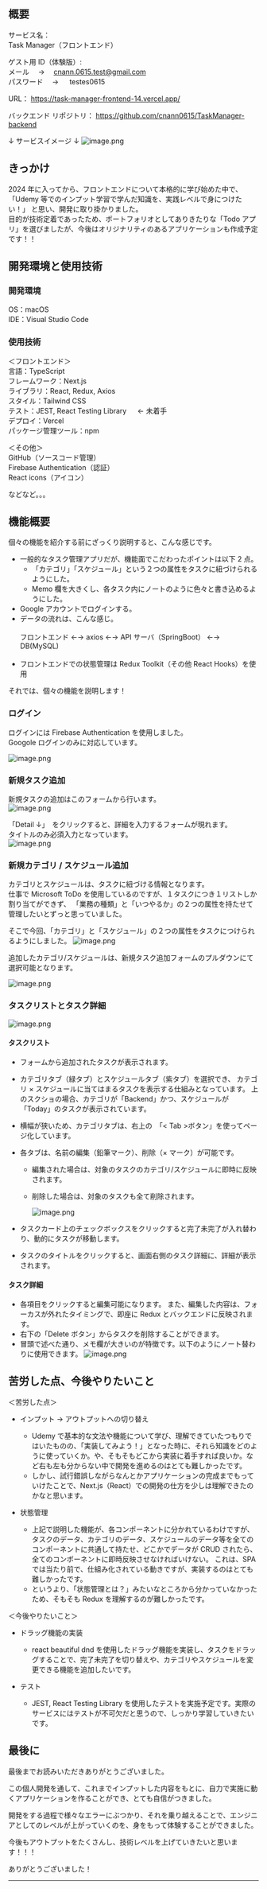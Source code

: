 ## 概要

サービス名：<br>
Task Manager（フロントエンド）

ゲスト用 ID（体験版）:<br>
メール　 → 　cnann.0615.test@gmail.com<br>
パスワード　 → 　 testes0615

URL：
https://task-manager-frontend-14.vercel.app/

バックエンド リポジトリ：
https://github.com/cnann0615/TaskManager-backend

↓ サービスイメージ ↓
![image.png](https://qiita-image-store.s3.ap-northeast-1.amazonaws.com/0/3817219/93309d5d-4e3b-60a4-8f97-f06f4698d351.png)

## きっかけ

2024 年に入ってから、フロントエンドについて本格的に学び始めた中で、
「Udemy 等でのインプット学習で学んだ知識を、実践レベルで身につけたい！」
と思い、開発に取り掛かりました。<br>
目的が技術定着であったため、ポートフォリオとしてありきたりな「Todo アプリ」を選びましたが、今後はオリジナリティのあるアプリケーションも作成予定です！！

## 開発環境と使用技術

### 開発環境

OS：macOS<br>
IDE：Visual Studio Code

### 使用技術

＜フロントエンド＞<br>
言語：TypeScript<br>
フレームワーク：Next.js<br>
ライブラリ：React, Redux, Axios<br>
スタイル：Tailwind CSS<br>
テスト：JEST, React Testing Library 　 ← 未着手<br>
デプロイ：Vercel<br>
パッケージ管理ツール：npm<br>

＜その他＞<br>
GitHub（ソースコード管理）<br>
Firebase Authentication（認証）<br>
React icons（アイコン）<br>

などなど。。。

## 機能概要

個々の機能を紹介する前にざっくり説明すると、こんな感じです。

- 一般的なタスク管理アプリだが、機能面でこだわったポイントは以下 2 点。
  - 「カテゴリ」「スケジュール」という２つの属性をタスクに紐づけられるようにした。
  - Memo 欄を大きくし、各タスク内にノートのように色々と書き込めるようにした。
- Google アカウントでログインする。
- データの流れは、こんな感じ。<br><br>
  フロントエンド ←→ axios ←→ API サーバ（SpringBoot） ←→ DB(MySQL)
  <br><br>
- フロントエンドでの状態管理は Redux Toolkit（その他 React Hooks）を使用

それでは、個々の機能を説明します！

### ログイン

ログインには Firebase Authentication を使用しました。<br>
Googole ログインのみに対応しています。<br>

![image.png](https://qiita-image-store.s3.ap-northeast-1.amazonaws.com/0/3817219/560054cb-8ea2-ae21-f070-90fd5e2b33b9.png)

### 新規タスク追加

新規タスクの追加はこのフォームから行います。<br>
![image.png](https://qiita-image-store.s3.ap-northeast-1.amazonaws.com/0/3817219/89053edc-2458-7895-be33-e181c53396a9.png)

「Detail ↓」　をクリックすると、詳細を入力するフォームが現れます。<br>
タイトルのみ必須入力となっています。<br>
![image.png](https://qiita-image-store.s3.ap-northeast-1.amazonaws.com/0/3817219/244a6b4b-b1e8-70db-e8f9-15de2674ec8c.png)

### 新規カテゴリ / スケジュール追加

カテゴリとスケジュールは、タスクに紐づける情報となります。<br>
仕事で Microsoft ToDo を使用しているのですが、１タスクにつき１リストしか割り当てができず、
「業務の種類」と「いつやるか」の２つの属性を持たせて管理したいとずっと思っていました。<br>

そこで今回、「カテゴリ」と「スケジュール」の２つの属性をタスクにつけられるようにしました。
![image.png](https://qiita-image-store.s3.ap-northeast-1.amazonaws.com/0/3817219/483e4d2c-6647-615b-3eb0-0c119508214a.png)

追加したカテゴリ/スケジュールは、新規タスク追加フォームのプルダウンにて選択可能となります。<br>

![image.png](https://qiita-image-store.s3.ap-northeast-1.amazonaws.com/0/3817219/8e5c353d-0aee-9d5b-a749-78e4ed1bd78f.png)

### タスクリストとタスク詳細

![image.png](https://qiita-image-store.s3.ap-northeast-1.amazonaws.com/0/3817219/59dedb22-25d5-081c-088a-48bccc1493fd.png)

#### タスクリスト

- フォームから追加されたタスクが表示されます。

- カテゴリタブ（緑タブ）とスケジュールタブ（紫タブ）を選択でき、
  カテゴリ × スケジュールに当てはまるタスクを表示する仕組みとなっています。
  上のスクショの場合、カテゴリが「Backend」かつ、スケジュールが「Today」のタスクが表示されています。

- 横幅が狭いため、カテゴリタブは、右上の　「< Tab >ボタン」を使ってページ化しています。

- 各タブは、名前の編集（鉛筆マーク）、削除（× マーク）が可能です。

  - 編集された場合は、対象のタスクのカテゴリ/スケジュールに即時に反映されます。
  - 削除した場合は、対象のタスクも全て削除されます。

    ![image.png](https://qiita-image-store.s3.ap-northeast-1.amazonaws.com/0/3817219/0311ccb1-ad4d-e8fa-5c18-bb694c365939.png)

- タスクカード上のチェックボックスをクリックすると完了未完了が入れ替わり、動的にタスクが移動します。
- タスクのタイトルをクリックすると、画面右側のタスク詳細に、詳細が表示されます。

#### タスク詳細

- 各項目をクリックすると編集可能になります。
  また、編集した内容は、フォーカスが外れたタイミングで、即座に Redux とバックエンドに反映されます。
- 右下の「Delete ボタン」からタスクを削除することができます。
- 冒頭で述べた通り、メモ欄が大きいのが特徴です。以下のようにノート替わりに使用できます。
  ![image.png](https://qiita-image-store.s3.ap-northeast-1.amazonaws.com/0/3817219/679ba1c7-3685-ab01-872d-8e59003656f6.png)

## 苦労した点、今後やりたいこと

＜苦労した点＞<br>

- インプット → アウトプットへの切り替え

  - Udemy で基本的な文法や機能について学び、理解できていたつもりではいたものの、「実装してみよう！」となった時に、それら知識をどのように使っていくか。や、そもそもどこから実装に着手すれば良いか。など右も左も分からない中で開発を進めるのはとても難しかったです。
  - しかし、試行錯誤しながらなんとかアプリケーションの完成までもっていけたことで、Next.js（React）での開発の仕方を少しは理解できたのかなと思います。

- 状態管理
  - 上記で説明した機能が、各コンポーネントに分かれているわけですが、タスクのデータ、カテゴリのデータ、スケジュールのデータ等を全てのコンポーネントに共通して持たせ、どこかでデータが CRUD されたら、全てのコンポーネントに即時反映させなければいけない。
    これは、SPA では当たり前で、仕組み化されている動きですが、実装するのはとても難しかったです。
  - というより、「状態管理とは？」みたいなところから分かっていなかったため、そもそも Redux を理解するのが難しかったです。

＜今後やりたいこと＞<br>

- ドラッグ機能の実装

  - react beautiful dnd を使用したドラッグ機能を実装し、タスクをドラッグすることで、完了未完了を切り替えや、カテゴリやスケジュールを変更できる機能を追加したいです。

- テスト
  - JEST, React Testing Library を使用したテストを実施予定です。実際のサービスにはテストが不可欠だと思うので、しっかり学習していきたいです。

## 最後に

最後までお読みいただきありがとうございました。<br>

この個人開発を通して、これまでインプットした内容をもとに、自力で実施に動くアプリケーションを作ることができ、とても自信がつきました。<br>

開発をする過程で様々なエラーにぶつかり、それを乗り越えることで、エンジニアとしてのレベルが上がっていくのを、身をもって体験することができました。<br>

今後もアウトプットをたくさんし、技術レベルを上げていきたいと思います！！！<br>

ありがとうございました！

---

